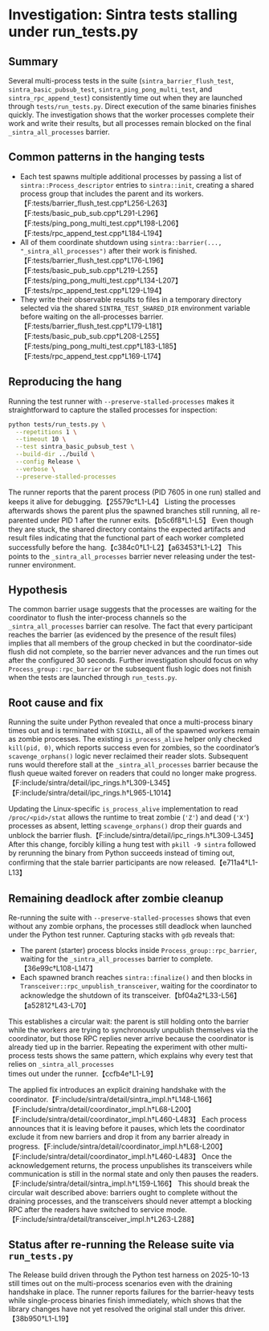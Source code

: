 # Investigation: Sintra tests stalling under run_tests.py

## Summary
Several multi-process tests in the suite (`sintra_barrier_flush_test`, `sintra_basic_pubsub_test`, `sintra_ping_pong_multi_test`, and `sintra_rpc_append_test`) consistently time out when they are launched through `tests/run_tests.py`. Direct execution of the same binaries finishes quickly. The investigation shows that the worker processes complete their work and write their results, but all processes remain blocked on the final `_sintra_all_processes` barrier.

## Common patterns in the hanging tests
* Each test spawns multiple additional processes by passing a list of `sintra::Process_descriptor` entries to `sintra::init`, creating a shared process group that includes the parent and its workers.【F:tests/barrier_flush_test.cpp†L256-L263】【F:tests/basic_pub_sub.cpp†L291-L296】【F:tests/ping_pong_multi_test.cpp†L198-L206】【F:tests/rpc_append_test.cpp†L184-L194】  
* All of them coordinate shutdown using `sintra::barrier(..., "_sintra_all_processes")` after their work is finished.【F:tests/barrier_flush_test.cpp†L176-L196】【F:tests/basic_pub_sub.cpp†L219-L255】【F:tests/ping_pong_multi_test.cpp†L134-L207】【F:tests/rpc_append_test.cpp†L129-L194】  
* They write their observable results to files in a temporary directory selected via the shared `SINTRA_TEST_SHARED_DIR` environment variable before waiting on the all-processes barrier.【F:tests/barrier_flush_test.cpp†L179-L181】【F:tests/basic_pub_sub.cpp†L208-L255】【F:tests/ping_pong_multi_test.cpp†L183-L185】【F:tests/rpc_append_test.cpp†L169-L174】  

## Reproducing the hang
Running the test runner with `--preserve-stalled-processes` makes it straightforward to capture the stalled processes for inspection:

```bash
python tests/run_tests.py \
  --repetitions 1 \
  --timeout 10 \
  --test sintra_basic_pubsub_test \
  --build-dir ../build \
  --config Release \
  --verbose \
  --preserve-stalled-processes
```

The runner reports that the parent process (PID 7605 in one run) stalled and keeps it alive for debugging.【25579c†L1-L4】  Listing the processes afterwards shows the parent plus the spawned branches still running, all re-parented under PID 1 after the runner exits.【b5c6f8†L1-L5】  Even though they are stuck, the shared directory contains the expected artifacts and result files indicating that the functional part of each worker completed successfully before the hang.【c384c0†L1-L2】【a63453†L1-L2】  This points to the `_sintra_all_processes` barrier never releasing under the test-runner environment.

## Hypothesis
The common barrier usage suggests that the processes are waiting for the coordinator to flush the inter-process channels so the `_sintra_all_processes` barrier can resolve. The fact that every participant reaches the barrier (as evidenced by the presence of the result files) implies that all members of the group checked in but the coordinator-side flush did not complete, so the barrier never advances and the run times out after the configured 30 seconds. Further investigation should focus on why `Process_group::rpc_barrier` or the subsequent flush logic does not finish when the tests are launched through `run_tests.py`.

## Root cause and fix
Running the suite under Python revealed that once a multi-process binary times out and is terminated with `SIGKILL`, all of the spawned workers remain as zombie processes. The existing `is_process_alive` helper only checked `kill(pid, 0)`, which reports success even for zombies, so the coordinator’s `scavenge_orphans()` logic never reclaimed their reader slots. Subsequent runs would therefore stall at the `_sintra_all_processes` barrier because the flush queue waited forever on readers that could no longer make progress.【F:include/sintra/detail/ipc_rings.h†L309-L345】【F:include/sintra/detail/ipc_rings.h†L965-L1014】

Updating the Linux-specific `is_process_alive` implementation to read `/proc/<pid>/stat` allows the runtime to treat zombie (`'Z'`) and dead (`'X'`) processes as absent, letting `scavenge_orphans()` drop their guards and unblock the barrier flush.【F:include/sintra/detail/ipc_rings.h†L309-L345】 After this change, forcibly killing a hung test with `pkill -9 sintra` followed by rerunning the binary from Python succeeds instead of timing out, confirming that the stale barrier participants are now released.【e711a4†L1-L13】


## Remaining deadlock after zombie cleanup
Re-running the suite with `--preserve-stalled-processes` shows that even without any
zombie orphans, the processes still deadlock when launched under the Python test
runner.  Capturing stacks with `gdb` reveals that:

* The parent (starter) process blocks inside `Process_group::rpc_barrier`, waiting for
the `_sintra_all_processes` barrier to complete.【36e99c†L108-L147】
* Each spawned branch reaches `sintra::finalize()` and then blocks in
`Transceiver::rpc_unpublish_transceiver`, waiting for the coordinator to acknowledge
the shutdown of its transceiver.【bf04a2†L33-L56】【a52812†L43-L70】

This establishes a circular wait: the parent is still holding onto the barrier while the
workers are trying to synchronously unpublish themselves via the coordinator, but those
RPC replies never arrive because the coordinator is already tied up in the barrier.
Repeating the experiment with other multi-process tests shows the same pattern, which
explains why every test that relies on `_sintra_all_processes` times out under the
runner.【ccfb4e†L1-L9】

The applied fix introduces an explicit draining handshake with the coordinator.【F:include/sintra/detail/sintra_impl.h†L148-L166】【F:include/sintra/detail/coordinator_impl.h†L68-L200】【F:include/sintra/detail/coordinator_impl.h†L460-L483】 Each
process announces that it is leaving before it pauses, which lets the coordinator
exclude it from new barriers and drop it from any barrier already in progress.【F:include/sintra/detail/coordinator_impl.h†L68-L200】【F:include/sintra/detail/coordinator_impl.h†L460-L483】 Once the
acknowledgement returns, the process unpublishes its transceivers while communication is
still in the normal state and only then pauses the readers.【F:include/sintra/detail/sintra_impl.h†L159-L166】 This should break the circular
wait described above: barriers ought to complete without the draining processes, and the
transceivers should never attempt a blocking RPC after the readers have switched to service
mode.【F:include/sintra/detail/transceiver_impl.h†L263-L288】

## Status after re-running the Release suite via `run_tests.py`

The Release build driven through the Python test harness on 2025-10-13 still times out on
the multi-process scenarios even with the draining handshake in place. The runner reports
failures for the barrier-heavy tests while single-process binaries finish immediately, which
shows that the library changes have not yet resolved the original stall under this driver.【38b950†L1-L19】
